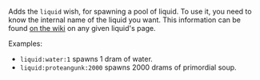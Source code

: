Adds the `liquid` wish, for spawning a pool of liquid. To use it, you need to know the internal name of the liquid you want. This information can be found [on the wiki](https://wiki.cavesofqud.com/wiki/Category:Liquids) on any given liquid's page.

Examples:

- `liquid:water:1` spawns 1 dram of water.
- `liquid:proteangunk:2000` spawns 2000 drams of primordial soup.
